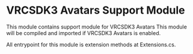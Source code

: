# VRCSDK3 Avatars Support Module

This module contains support module for VRCSDK3 Avatars
This module will be compiled and imported if VRCSDK3 Avatars is enabled.

All entrypoint for this module is extension methods at Extensions.cs.
